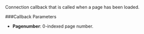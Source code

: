 Connection callback that is called when a page has been loaded.

###Callback Parameters

- **Pagenumber**: 0-indexed page number.

